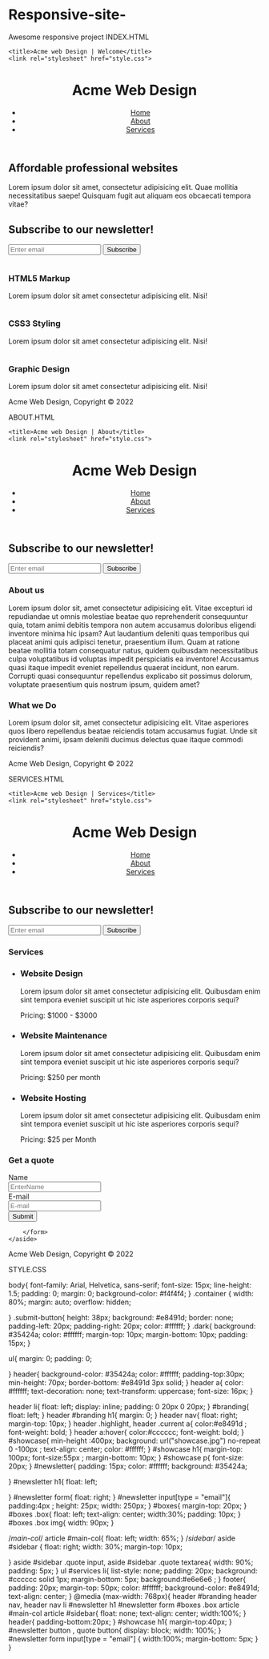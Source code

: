 # Responsive-site-
Awesome responsive project
INDEX.HTML

<!DOCTYPE html>
<html lang="en">
<head>
    <meta charset="UTF-8">
    <meta http-equiv="X-UA-Compatible" content="IE=edge">
    <meta name="viewport" content="width=device-width, initial-scale=1.0">
    
    <title>Acme web Design | Welcome</title>
    <link rel="stylesheet" href="style.css">
</head>
<body>
    <header>
        <div class="container">
            <div id="branding"><h1><span class = "highlight">Acme</span> Web Design</h1> </div>
            <nav><ul>
                <li class="current"> <a href="index.html">Home</a></li>
                <li> <a href="about.html">About</a></li>
                <li> <a href="services.html">Services</a></li>
             </ul></nav>
        </div>
    </header>
<section id = "showcase">
    <div class="container">
        <h1>Affordable professional websites</h1>
        <p>Lorem ipsum dolor sit amet, consectetur adipisicing elit. Quae mollitia necessitatibus saepe! Quisquam fugit aut aliquam eos obcaecati tempora vitae?</p>
    </div>
</section>
<section id="newsletter">
    <div class="container">
        <h1>Subscribe to our newsletter!</h1>
        <form >
            <input type="email" name="" id="" placeholder="Enter email">
            <button type="submit" class="submit-button">Subscribe</button>
        </form>
    </div>
</section>

<section id="boxes">
    <div class="container">
        <div class="box">
            <img src="logohtml.png" alt="">
            <h3>HTML5 Markup</h3>
            <p>Lorem ipsum dolor sit amet consectetur adipisicing elit. Nisi!</p>
        </div>
        <div class="box">
            <img src="csslogo.png" alt="">
            <h3>CSS3 Styling</h3>
            <p>Lorem ipsum dolor sit amet consectetur adipisicing elit. Nisi!</p>
        </div>
        <div class="box">
            <img src="graphicdesignlogo.png" alt="">
            <h3>Graphic Design</h3>
            <p>Lorem ipsum dolor sit amet consectetur adipisicing elit. Nisi!</p>
        </div>
    </div>
</section>
<footer>
    <p>Acme Web Design, Copyright &copy; 2022</p>
</footer>

</body>
</html>

ABOUT.HTML

<!DOCTYPE html>
<html lang="en">
<head>
    <meta charset="UTF-8">
    <meta http-equiv="X-UA-Compatible" content="IE=edge">
    <meta name="viewport" content="width=device-width, initial-scale=1.0">
    
    <title>Acme web Design | About</title>
    <link rel="stylesheet" href="style.css">
</head>
<body>
    <header>
        <div class="container">
            <div id="branding"><h1><span class = "highlight">Acme</span> Web Design</h1> </div>
            <nav><ul>
                <li > <a href="index.html">Home</a></li>
                <li class="current"> <a href="about.html">About</a></li>
                <li> <a href="services.html">Services</a></li>
             </ul></nav>
        </div>
    </header>

<section id="newsletter">
    <div class="container">
        <h1>Subscribe to our newsletter!</h1>
        <form >
            <input type="email" name="" id="" placeholder="Enter email">
            <button type="submit" class="submit-button">Subscribe</button>
        </form>
    </div>
</section>

<section id="main">
    <div class="container">
    <article id="main-col">
        <h1 class="page-title" >About us</h1>
        <p>Lorem ipsum dolor sit, amet consectetur adipisicing elit. Vitae excepturi id repudiandae ut omnis molestiae beatae quo reprehenderit consequuntur quia, totam animi debitis tempora non autem accusamus doloribus eligendi inventore minima hic ipsam? Aut laudantium deleniti quas temporibus qui placeat animi quis adipisci tenetur, praesentium illum. Quam at ratione beatae mollitia totam consequatur natus, quidem quibusdam necessitatibus culpa voluptatibus id voluptas impedit perspiciatis ea inventore! Accusamus quasi itaque impedit eveniet repellendus quaerat incidunt, non earum. Corrupti quasi consequuntur repellendus explicabo sit possimus dolorum, voluptate praesentium quis nostrum ipsum, quidem amet?</p>
    </article>
</div>
    <div class="dark">
    <aside id="sidebar">
        <h3>What we Do</h3>
        <p>Lorem ipsum dolor sit, amet consectetur adipisicing elit. Vitae asperiores quos libero repellendus beatae reiciendis totam accusamus fugiat. Unde sit provident animi, ipsam deleniti ducimus delectus quae itaque commodi reiciendis?</p>
    </aside>
</div>
</section>


<footer>
    <p>Acme Web Design, Copyright &copy; 2022</p>
</footer>

</body>
</html>

SERVICES.HTML

<!DOCTYPE html>
<html lang="en">
<head>
    <meta charset="UTF-8">
    <meta http-equiv="X-UA-Compatible" content="IE=edge">
    <meta name="viewport" content="width=device-width, initial-scale=1.0">
    
    <title>Acme web Design | Services</title>
    <link rel="stylesheet" href="style.css">
</head>
<body>
    <header>
        <div class="container">
            <div id="branding"><h1><span class = "highlight">Acme</span> Web Design</h1> </div>
            <nav><ul>
                <li > <a href="index.html">Home</a></li>
                <li > <a href="about.html">About</a></li>
                <li class="current"> <a href="services.html">Services</a></li>
             </ul></nav>
        </div>
    </header>

<section id="newsletter">
    <div class="container">
        <h1>Subscribe to our newsletter!</h1>
        <form >
            <input type="email" name="" id="" placeholder="Enter email">
            <button type="submit" class="submit-button">Subscribe</button>
        </form>
    </div>
</section>

<section id="main">
    <div class="container">
    <article id="main-col">
        <h1 class="page-title" >Services</h1>
        <ul id="services">
            <li><h3>Website Design</h3>
                <p>Lorem ipsum dolor sit amet consectetur adipisicing elit. Quibusdam enim sint tempora eveniet suscipit ut hic iste asperiores corporis sequi?</p>
                <p>Pricing: $1000 - $3000</p>
            </li>
            <li><h3>Website Maintenance</h3>
                <p>Lorem ipsum dolor sit amet consectetur adipisicing elit. Quibusdam enim sint tempora eveniet suscipit ut hic iste asperiores corporis sequi?</p>
                <p>Pricing: $250 per month</p>
            </li>
            <li><h3>Website Hosting</h3>
                <p>Lorem ipsum dolor sit amet consectetur adipisicing elit. Quibusdam enim sint tempora eveniet suscipit ut hic iste asperiores corporis sequi?</p>
                <p>Pricing: $25 per Month </p>
            </li>
        </ul>
    </article>
</div>
    <div class="dark">
    <aside id="sidebar">
        <h3>Get a quote</h3>
        <form class="quote">
            <div>
                <label>Name</label><br>
                <input type="text" placeholder="EnterName">
            </div>
            <div>
                <label>E-mail</label><br>
                <input type="email" placeholder="E-mail">
            </div>
            <div>
                <button class="submit-button">Submit</button>
            </div>

        </form>
    </aside>
</div>
</section>


<footer>
    <p>Acme Web Design, Copyright &copy; 2022</p>
</footer>

</body>
</html>

STYLE.CSS

body{
    font-family: Arial, Helvetica, sans-serif;
    font-size: 15px;
    line-height: 1.5;
    padding: 0;
    margin: 0;
    background-color: #f4f4f4;
}
.container
{
    width: 80%;
    margin: auto;
    overflow: hidden;

}
.submit-button{
    height: 38px;
    background: #e8491d;
    border: none;
    padding-left: 20px;
    padding-right: 20px;
    color: #ffffff;
}
.dark{
    background: #35424a;
    color: #ffffff;
    margin-top: 10px;
    margin-bottom: 10px;
    padding: 15px;
}

 ul{
    margin: 0;
    padding: 0;
    
}
header{
    background-color: #35424a;
    color: #ffffff;
    padding-top:30px;
    min-height: 70px;
    border-bottom: #e8491d 3px solid;
}
header a{
    color: #ffffff;
    text-decoration: none;
    text-transform: uppercase;
    font-size: 16px;
}

header li{
 float: left;
 display: inline;
 padding: 0 20px 0 20px;
}
#branding{
    float: left;
}
header #branding h1{
    margin: 0;
}
header nav{
    float: right;
    margin-top: 10px;
}
header .highlight, header .current a{
color:#e8491d ;
font-weight: bold;
}
header a:hover{
    color:#cccccc;
    font-weight: bold;
}
#showcase{
    min-height :400px;
    background: url("showcase.jpg") no-repeat 0 -100px ;
    text-align: center;
    color: #ffffff;
}
#showcase h1{
    margin-top: 100px;
    font-size:55px ;
    margin-bottom: 10px;
}
#showcase p{
    font-size: 20px;
}
#newsletter{
    padding: 15px;
    color: #ffffff;
    background: #35424a;

}
#newsletter h1{
   float: left;

}
#newsletter form{
   float: right;
}
#newsletter input[type = "email"]{
    padding:4px ;
    height: 25px;
    width: 250px;
 }
 #boxes{
     margin-top: 20px;
 }
 #boxes .box{
    float: left;
    text-align: center;
    width:30%;
    padding: 10px;
}
#boxes .box img{
    width: 90px;
}

/*main-col*/
article #main-col{
    float: left;
    width: 65%;
}
/*sidebar*/
 aside #sidebar {
    float: right;
    width: 30%;
    margin-top: 10px;
  
}
aside #sidebar .quote input, aside #sidebar .quote textarea{
    width: 90%;
    padding: 5px;
}
ul #services li{
    list-style: none;
    padding: 20px;
    background: #cccccc solid 1px;
    margin-bottom: 5px;
    background:#e6e6e6 ;
}
footer{
    padding: 20px;
    margin-top: 50px;
    color: #ffffff;
    background-color: #e8491d;
    text-align: center;
}
@media (max-width: 768px){
    header #branding
    header nav,
    header nav li
    #newsletter h1
    #newsletter form
    #boxes .box
    article #main-col
    article #sidebar{
        float: none;
        text-align: center;
        width:100%;
    }
    header{
        padding-bottom:20px;
    }
    #showcase h1{
        margin-top:40px;
    }
    #newsletter button , quote button{
        display: block;
        width: 100%;
    }
    #newsletter form input[type = "email"] {
        width:100%;
        margin-bottom: 5px;
    }
}


